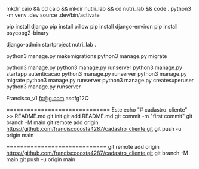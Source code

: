 mkdir caio && cd caio && mkdir nutri_lab && cd nutri_lab && code .
python3 -m venv .dev
source .dev/bin/activate

pip install django
pip install pillow
pip install django-environ
pip install psycopg2-binary

django-admin startproject nutri_lab .

python3 manage.py makemigrations
python3 manage.py migrate

python3 manage.py 
python3 manage.py runserver
python3 manage.py  startapp autenticacao
python3 manage.py runserver
python3 manage.py  migrate
python3 manage.py runserver
python3 manage.py createsuperuser
python3 manage.py runserver
 
 
Francisco_v1
fc@g.com
asdfg12Q

============================== Este
echo "# cadastro_cliente" >> README.md
git init
git add README.md
git commit -m "first commit"
git branch -M main
git remote add origin https://github.com/franciscocosta4287/cadastro_cliente.git
git push -u origin main

=============================
git remote add origin https://github.com/franciscocosta4287/cadastro_cliente.git
git branch -M main
git push -u origin main